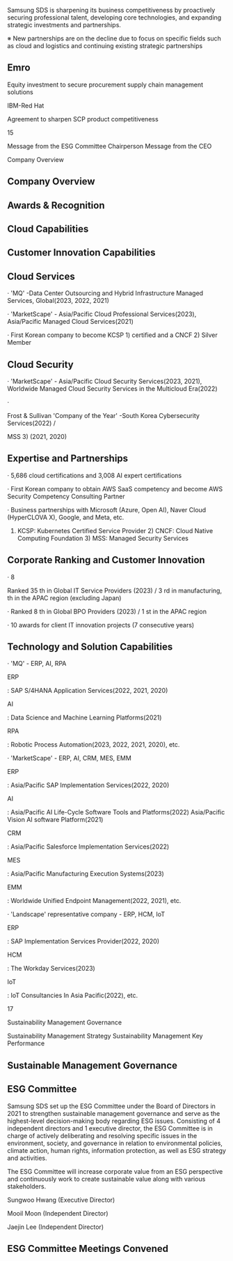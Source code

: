 Samsung SDS is sharpening its business competitiveness by proactively securing professional talent, developing core technologies, and expanding strategic investments and partnerships.

※ New partnerships are on the decline due to focus on specific fields such as cloud and logistics and continuing existing strategic partnerships

## **Emro**

Equity investment to secure procurement supply chain management solutions

IBM-Red Hat

Agreement to sharpen SCP product competitiveness

15

Message from the ESG Committee Chairperson Message from the CEO

Company Overview

## **Company Overview**

## **Awards & Recognition**

## **Cloud Capabilities**

## **Customer Innovation Capabilities**

## **Cloud Services**

· 'MQ' -Data Center Outsourcing and Hybrid Infrastructure Managed Services, Global(2023, 2022, 2021)

· 'MarketScape' - Asia/Pacific Cloud Professional Services(2023), Asia/Pacific Managed Cloud Services(2021)

· First Korean company to become KCSP 1) certified and a CNCF 2) Silver Member

## **Cloud Security**

· 'MarketScape' - Asia/Pacific Cloud Security Services(2023, 2021), Worldwide Managed Cloud Security Services in the Multicloud Era(2022)

·

Frost & Sullivan 'Company of the Year' -South Korea Cybersecurity Services(2022) /

MSS 3) (2021, 2020)

## **Expertise and Partnerships**

· 5,686 cloud certifications and 3,008 AI expert certifications

· First Korean company to obtain AWS SaaS competency and become AWS Security Competency Consulting Partner

· Business partnerships with Microsoft (Azure, Open AI), Naver Cloud (HyperCLOVA X), Google, and Meta, etc.

1) KCSP: Kubernetes Certified Service Provider 2) CNCF: Cloud Native Computing Foundation 3) MSS: Managed Security Services

## **Corporate Ranking and Customer Innovation**

· 8

Ranked 35 th in Global IT Service Providers (2023) / 3 rd in manufacturing, th in the APAC region (excluding Japan)

· Ranked 8 th in Global BPO Providers (2023) / 1 st in the APAC region

· 10 awards for client IT innovation projects (7 consecutive years)

## **Technology and Solution Capabilities**

· 'MQ' - ERP, AI, RPA

ERP

: SAP S/4HANA Application Services(2022, 2021, 2020)

AI

: Data Science and Machine Learning Platforms(2021)

RPA

: Robotic Process Automation(2023, 2022, 2021, 2020), etc.

· 'MarketScape' - ERP, AI, CRM, MES, EMM

ERP

: Asia/Pacific SAP Implementation Services(2022, 2020)

AI

: Asia/Pacific AI Life-Cycle Software Tools and Platforms(2022) Asia/Pacific Vision AI software Platform(2021)

CRM

: Asia/Pacific Salesforce Implementation Services(2022)

MES

: Asia/Pacific Manufacturing Execution Systems(2023)

EMM

: Worldwide Unified Endpoint Management(2022, 2021), etc.

· 'Landscape' representative company - ERP, HCM, IoT

ERP

: SAP Implementation Services Provider(2022, 2020)

HCM

: The Workday Services(2023)

IoT

: IoT Consultancies In Asia Pacific(2022), etc.

17

Sustainability Management Governance

Sustainability Management Strategy Sustainability Management Key Performance

## **Sustainable Management Governance**

## **ESG Committee**

Samsung SDS set up the ESG Committee under the Board of Directors in 2021 to strengthen sustainable management governance and serve as the highest-level decision-making body regarding ESG issues. Consisting of 4 independent directors and 1 executive director, the ESG Committee is in charge of actively deliberating and resolving specific issues in the environment, society, and governance in relation to environmental policies, climate action, human rights, information protection, as well as ESG strategy and activities.

The ESG Committee will increase corporate value from an ESG perspective and continuously work to create sustainable value along with various stakeholders.

Sungwoo Hwang (Executive Director)

Mooil Moon (Independent Director)

Jaejin Lee (Independent Director)

## **ESG Committee Meetings Convened**